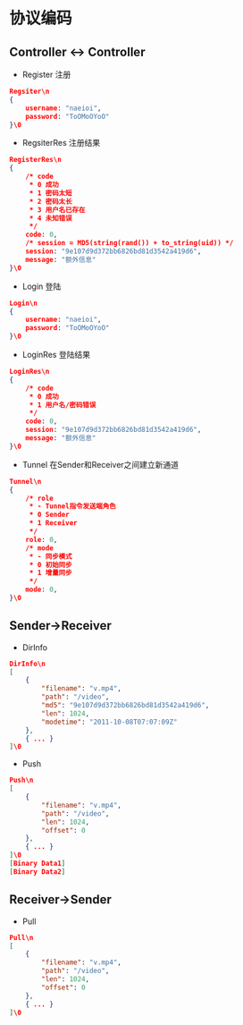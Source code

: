 # 协议编码

## Controller <-> Controller
- Register
注册
```json
Regsiter\n
{
    username: "naeioi",
    password: "ToOMoOYoO"
}\0
```
- RegsiterRes
注册结果
```json
RegisterRes\n
{
    /* code 
     * 0 成功
     * 1 密码太短
     * 2 密码太长
     * 3 用户名已存在
     * 4 未知错误
     */
    code: 0,
    /* session = MD5(string(rand()) + to_string(uid)) */
    session: "9e107d9d372bb6826bd81d3542a419d6",
    message: "额外信息"
}\0
```

- Login
登陆
```json
Login\n
{
    username: "naeioi",
    password: "ToOMoOYoO"
}\0
```

- LoginRes
登陆结果
```json
LoginRes\n
{
    /* code 
     * 0 成功
     * 1 用户名/密码错误
     */
    code: 0,
    session: "9e107d9d372bb6826bd81d3542a419d6",
    message: "额外信息"
}\0
```
- Tunnel
在Sender和Receiver之间建立新通道
```json
Tunnel\n
{
    /* role
     * - Tunnel指令发送端角色
     * 0 Sender
     * 1 Receiver
     */
    role: 0,
    /* mode
     * - 同步模式
     * 0 初始同步
     * 1 增量同步
     */
    mode: 0,
}\0
```

## Sender->Receiver
- DirInfo
```json
DirInfo\n
[
    {
        "filename": "v.mp4",
        "path": "/video",
        "md5": "9e107d9d372bb6826bd81d3542a419d6",
        "len": 1024,
        "modetime": "2011-10-08T07:07:09Z"
    },
    { ... }
]\0
```

- Push
```json
Push\n
[
    {
        "filename": "v.mp4",
        "path": "/video",
        "len": 1024,
        "offset": 0
    },
    { ... }
]\0
[Binary Data1]
[Binary Data2]
```

## Receiver->Sender
- Pull
```json
Pull\n
[
    {
        "filename": "v.mp4",
        "path": "/video",
        "len": 1024,
        "offset": 0
    },
    { ... }
]\0
```
